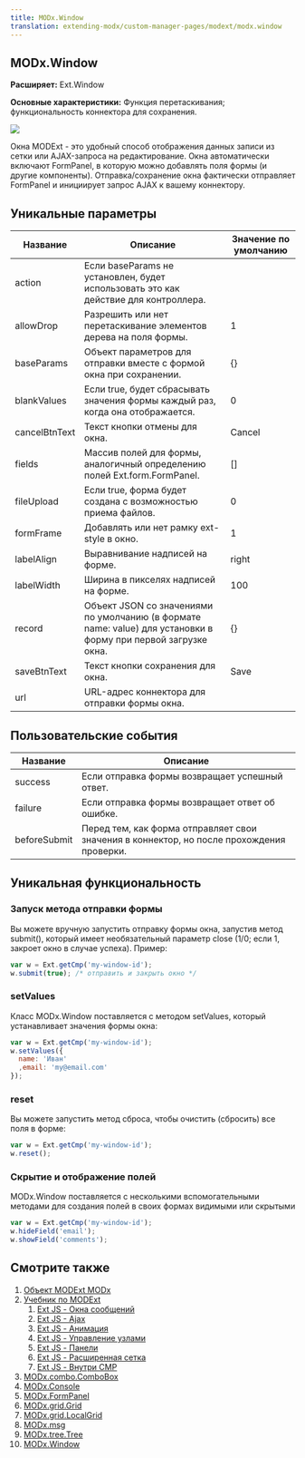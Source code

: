 ```yaml
---
title: MODx.Window
translation: extending-modx/custom-manager-pages/modext/modx.window
---
```


## MODx.Window

**Расширяет:** Ext.Window

**Основные характеристики:** Функция перетаскивания; функциональность коннектора для сохранения.

![](/download/attachments/18678082/modx-window.png?version=1&modificationDate=1303411582000)

Окна MODExt - это удобный способ отображения данных записи из сетки или AJAX-запроса на редактирование. Окна автоматически включают FormPanel, в которую можно добавлять поля формы (и другие компоненты). Отправка/сохранение окна фактически отправляет FormPanel и инициирует запрос AJAX к вашему коннектору.

## Уникальные параметры

Название | Описание | Значение по умолчанию
--- | --- | ---
action | Если baseParams не установлен, будет использовать это как действие для контроллера. | 
allowDrop | Разрешить или нет перетаскивание элементов дерева на поля формы. | 1
baseParams | Объект параметров для отправки вместе с формой окна при сохранении. | {}
blankValues | Если true, будет сбрасывать значения формы каждый раз, когда она отображается. | 0
cancelBtnText | Текст кнопки отмены для окна. | Cancel
fields | Массив полей для формы, аналогичный определению полей Ext.form.FormPanel. | []
fileUpload | Если true, форма будет создана с возможностью приема файлов. | 0
formFrame | Добавлять или нет рамку ext-style в окно. | 1
labelAlign | Выравнивание надписей на форме. | right
labelWidth | Ширина в пикселях надписей на форме. | 100
record | Объект JSON со значениями по умолчанию (в формате name: value) для установки в форму при первой загрузке окна. | {}
saveBtnText | Текст кнопки сохранения для окна. | Save
url | URL-адрес коннектора для отправки формы окна. | 

## Пользовательские события

Название | Описание
--- | ---
success | Если отправка формы возвращает успешный ответ.
failure | Если отправка формы возвращает ответ об ошибке.
beforeSubmit | Перед тем, как форма отправляет свои значения в коннектор, но после прохождения проверки.

## Уникальная функциональность

### Запуск метода отправки формы

Вы можете вручную запустить отправку формы окна, запустив метод submit(), который имеет необязательный параметр close (1/0; если 1, закроет окно в случае успеха). Пример:

```javascript
var w = Ext.getCmp('my-window-id');
w.submit(true); /* отправить и закрыть окно */
```

### setValues

Класс MODx.Window поставляется с методом setValues, который устанавливает значения формы окна:

```javascript
var w = Ext.getCmp('my-window-id');
w.setValues({
  name: 'Иван'
  ,email: 'my@email.com'
});
```

### reset

Вы можете запустить метод сброса, чтобы очистить (сбросить) все поля в форме:

```javascript
var w = Ext.getCmp('my-window-id');
w.reset();
```

### Скрытие и отображение полей

MODx.Window поставляется с несколькими вспомогательными методами для создания полей в своих формах видимыми или скрытыми

```javascript
var w = Ext.getCmp('my-window-id');
w.hideField('email');
w.showField('comments');
```

## Смотрите также

1. [Объект MODExt MODx](extending-modx/custom-manager-pages/modext/modext-modx-object)
2. [Учебник по MODExt ](extending-modx/custom-manager-pages/modext/modext-tutorials)
    1. [Ext JS - Окна сообщений](extending-modx/custom-manager-pages/modext/modext-tutorials/1.-ext-js-tutorial-message-boxes)
    2. [Ext JS - Ajax](extending-modx/custom-manager-pages/modext/modext-tutorials/2.-ext-js-tutorial-ajax-include)
    3. [Ext JS - Анимация](extending-modx/custom-manager-pages/modext/modext-tutorials/3.-ext-js-tutorial-animation)
    4. [Ext JS - Управление узлами](extending-modx/custom-manager-pages/modext/modext-tutorials/4.-ext-js-tutorial-manipulating-nodes)
    5. [Ext JS - Панели](extending-modx/custom-manager-pages/modext/modext-tutorials/5.-ext-js-tutorial-panels)
    6. [Ext JS - Расширенная сетка](extending-modx/custom-manager-pages/modext/modext-tutorials/7.-ext-js-tutoral-advanced-grid)
    7. [Ext JS - Внутри CMP](extending-modx/custom-manager-pages/modext/modext-tutorials/8.-ext-js-tutorial-inside-a-cmp)
3. [MODx.combo.ComboBox](extending-modx/custom-manager-pages/modext/modx.combo.combobox)
4. [MODx.Console](extending-modx/custom-manager-pages/modext/modx.console)
5. [MODx.FormPanel](extending-modx/custom-manager-pages/modext/modx.formpanel)
6. [MODx.grid.Grid](extending-modx/custom-manager-pages/modext/modx.grid.grid)
7. [MODx.grid.LocalGrid](extending-modx/custom-manager-pages/modext/modx.grid.localgrid)
8. [MODx.msg](extending-modx/custom-manager-pages/modext/modx.msg)
9. [MODx.tree.Tree](extending-modx/custom-manager-pages/modext/modx.tree.tree)
10. [MODx.Window](extending-modx/custom-manager-pages/modext/modx.window)
